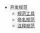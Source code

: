 * 开发规范
	* [规范工具](./development-specification/tools.md)
	* [命名规范](./development-specification/named.md)
	* [注释规范](./development-specification/annotate.md)